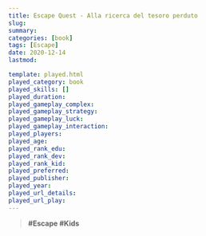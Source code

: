 ```yaml
---
title: Escape Quest - Alla ricerca del tesoro perduto
slug: 
summary: 
categories: [book]
tags: [Escape]
date: 2020-12-14
lastmod: 

template: played.html
played_category: book
played_skills: []
played_duration: 
played_gameplay_complex: 
played_gameplay_strategy: 
played_gameplay_luck: 
played_gameplay_interaction: 
played_players: 
played_age: 
played_rank_edu: 
played_rank_dev: 
played_rank_kid: 
played_preferred: 
played_publisher: 
played_year: 
played_url_details: 
played_url_play: 
---
```


> **#Escape #Kids** 




